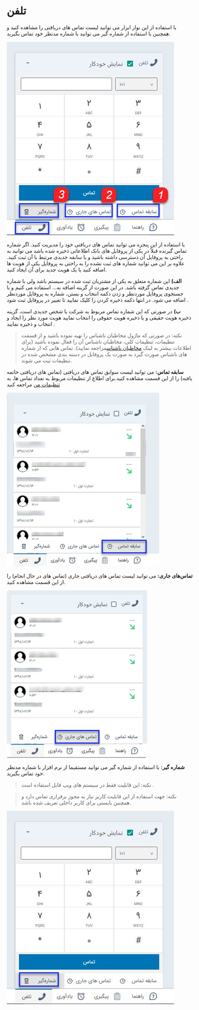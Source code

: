 # تلفن

 با استفاده از این نوار ابزار می توانید لیست تماس های دریافتی را مشاهده کنید و همچنین با استفاده از شماره گیر می توانید با شماره مدنظر خود تماس بگیرید.
 
 ![](AccessBar2.jpg)
 
 
 با استفاده از این پنجره می توانید تماس های دریافتی خود را مدیریت کنید. اگر شماره تماس گیرنده قبلاً در یکی از پروفایل های بانک اطلاعاتی ذخیره شده باشد می توانید به راحتی به پروفایل آن دسترسی داشته باشید و یا سابقه جدیدی  مرتبط با آن  ثبت کنید. علاوه بر این می توانید شماره های ثبت نشده را به راحتی به پروفایل یکی از هویت ها اضافه کنید یا یک هویت جدید برای آن ایجاد کنید.

**الف)** این شماره متعلق به یکی از مشتریان ثبت شده در سیستم باشد ولی با شماره جدیدی تماس گرفته   باشد. در این صورت از گزینه اضافه به...  استفاده می کنیم و با جستجوی پروفایل موردنظر و زدن دکمه انتخاب و بستن، شماره به پروفایل موردنظر اضافه می شود. در انتها دکمه ذخیره کردن را کلیک نمایید تا تغییر در پروفایل ثبت شود .

**ب)** در صورتی که این شماره تماس مربوط به شرکت یا شخص  جدیدی است، گزینه ذخیره هویت حقیقی   و یا ذخیره   هویت حقوقی   را انتخاب نمایید هویت مورد نظر را ایجاد و انتخاب و ذخیره نمایید .

> نکته: در صورتی که ماژول مخاطبان ناشناس را تهیه نموده باشید و از قسمت تنظیمات، تنظیمات کلی، مخاطبان ناشناس آن را فعال نموده باشید (برای اطلاعات بیشتر به لینک  [مخاطبان ناشناس](https://github.com/1stco/PayamGostarDocs/blob/master/help%202.5.4/Settings/General-settings/Anonymous-audience/Anonymous-audience.md)مراجعه نمایید). تماس هایی که از شماره های ناشناس صورت گیرد به صورت یک پروفایل در دسته بندی مشخص شده در تنظیمات  ثبت می شوند.

 **سابقه تماس:** می توانید لیست سوابق تماس های دریافتی (تماس های دریافتی خاتمه یافته) را از این قسمت مشاهده کنید.برای اطلاع از تنظیمات مربوط به تعداد تماس ها، به [تنظیمات من](https://github.com/1stco/PayamGostarDocs/blob/master/help%202.5.4/home/my-setting/my-setting.md)  مراجعه  کنید
 
 ![](AccessBar4.jpg)
 
 **تماس‌های جاری:** می توانید لیست تماس های دریافتی جاری (تماس های در حال انجام) را از این قسمت مشاهده کنید.

![](AccessBar3.jpg)

**شماره گیر:** با استفاده از شماره گیر می توانید مستقیما از نرم افزار با شماره مدنظر خود تماس بگیرید.

> نکته: این قابلیت فقط در سیستم های ویپ قابل استفاده است .

> نکته: جهت استفاده از این قابلیت کاربر نیاز به مجوز برقراری تماس دارد و همچنین بایستی برای کاربر داخلی تعریف شده باشد.

![](phone1.jpg)


    
    
